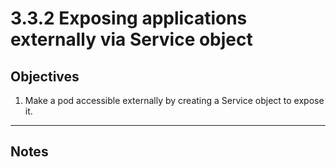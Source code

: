 # 3.3.2 Exposing applications externally via Service object

## Objectives
1. Make a pod accessible externally by creating a Service object to expose it.

---

## Notes

